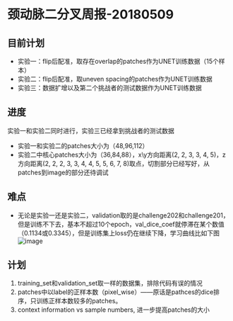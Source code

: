 # 颈动脉二分叉周报-20180509
## 目前计划
- 实验一：flip后配准，取存在overlap的patches作为UNET训练数据（15个样本）
- 实验二：flip后配准，取uneven spacing的patches作为UNET训练数据
- 实验三：数据扩增以及第二个挑战者的测试数据作为UNET训练数据

## 进度
实验一和实验二同时进行，实验三已经拿到挑战者的测试数据
- 实验一和实验二的patches大小为（48,96,112）
- 实验二中核心patches大小为（36,84,88），x\y方向距离(2, 2, 3, 3, 4, 5)，z方向距离(2, 2, 2, 3, 3, 4, 4, 5, 5, 6, 7, 8)取点，切割部分已经写好，从patches到image的部分还待调试

## 难点
- 无论是实验一还是实验二，validation取的是challenge202和challenge201，但是训练不下去，基本不超过10个epoch，val_dice_coef就停滞在某个数值（0.1134或0.3345），但是训练集上loss仍在继续下降，学习曲线比如下图
![image](https://note.youdao.com/favicon.ico)

## 计划
1. training_set和validation_set取一样的数据集，排除代码有误的情况
2. patches中以label的正样本数（pixel_wise）——原话是pathces的dice排序，只训练正样本数较多的patches。
3. context information vs sample numbers, 进一步提高patches的大小